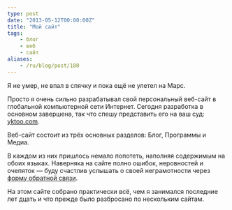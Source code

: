 ```yaml
---
type: post
date: "2013-05-12T00:00:00Z"
title: "Мой сайт"
tags:
    - блог
    - веб
    - сайт
aliases:
    - /ru/blog/post/180
---
```


Я не умер, не впал в спячку и пока ещё не улетел на Марс.

Просто я очень сильно разрабатывал свой персональный веб-сайт в глобальной компьютерной сети Интернет. Сегодня разработка в основном завершена, так что спешу представить его на ваш суд: [yktoo.com](/).

Веб-сайт состоит из трёх основных разделов: Блог, Программы и Медиа.

В каждом из них пришлось немало попотеть, наполняя содержимым на обоих языках. Наверняка на сайте полно ошибок, неровностей и очепяток — буду счастлив услышать о своей неграмотности через [форму обратной связи](/about/contact).

На этом сайте собрано практически всё, чем я занимался последние лет дцать и что прежде было разбросано по нескольким сайтам.
